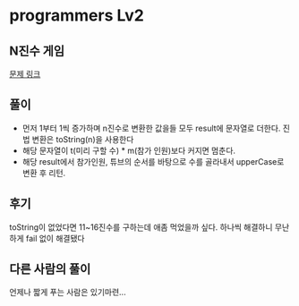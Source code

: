 # programmers Lv2

## N진수 게임

[문제 링크](https://programmers.co.kr/learn/courses/30/lessons/17687)

## 풀이

- 먼저 1부터 1씩 증가하며 n진수로 변환한 값을들 모두 result에 문자열로 더한다. 진법 변환은 toString(n)을 사용한다
- 해당 문자열이 t(미리 구할 수) * m(참가 인원)보다 커지면 멈춘다.
- 해당 result에서 참가인원, 튜브의 순서를 바탕으로 수를 골라내서 upperCase로 변환 후 리턴.


## 후기

toString이 없었다면 11~16진수를 구하는데 애좀 먹었을까 싶다. 
하나씩 해결하니 무난하게 fail 없이 해결됐다 

## 다른 사람의 풀이

언제나 짧게 푸는 사람은 있기마련... 